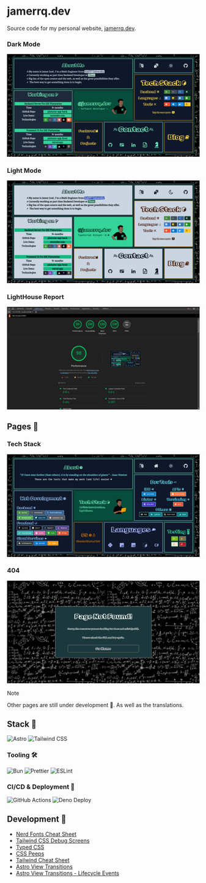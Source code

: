 # jamerrq.dev

Source code for my personal website, [jamerrq.dev](https://jamerrq.dev).

### Dark Mode

![v4_dark](./lib/v4_dark.png)

### Light Mode

![v4_light](./lib/v4_light.png)

### LightHouse Report

![LightHouse Score](./lib/lighthouse.png)

## Pages 📄

### Tech Stack

![Tech Stack](./lib/pages/tech-stack.png)

### 404

![404](./lib/pages/404.png)

> [!NOTE]
> Other pages are still under development 🚧. As well as the translations.

## Stack 🥞

![Astro](https://img.shields.io/badge/-Astro-000000?style=flat-square&logo=astro&logoColor=white)
![Tailwind CSS](https://img.shields.io/badge/-Tailwind%20CSS-38B2AC?style=flat-square&logo=tailwind-css&logoColor=white)

### Tooling 🛠️

![Bun](https://img.shields.io/badge/-Bun-FF3E00?style=flat-square&logo=bun&logoColor=white)
![Prettier](https://img.shields.io/badge/-Prettier-F7B93E?style=flat-square&logo=prettier&logoColor=white)
![ESLint](https://img.shields.io/badge/-ESLint-4B32C3?style=flat-square&logo=eslint&logoColor=white)

### CI/CD & Deployment 🚀

![GitHub Actions](https://img.shields.io/badge/-GitHub%20Actions-2088FF?style=flat-square&logo=github-actions&logoColor=white)
![Deno Deploy](https://img.shields.io/badge/-Deno%20Deploy-000000?style=flat-square&logo=deno&logoColor=white)

## Development 🤖

- [Nerd Fonts Cheat Sheet](https://www.nerdfonts.com/cheat-sheet)
- [Tailwind CSS Debug Screens](https://github.com/jorenvanhee/tailwindcss-debug-screens)
- [Typed CSS](https://typedcss.com/)
- [CSS Peeps](https://css-peeps.com/)
- [Tailwind Cheat Sheet](https://tailwindcomponents.com/cheatsheet/)
- [Astro View Transitions](https://docs.astro.build/en/guides/view-transitions/)
- [Astro View Transitions - Lifecycle Events](https://docs.astro.build/en/guides/view-transitions/#lifecycle-events)
